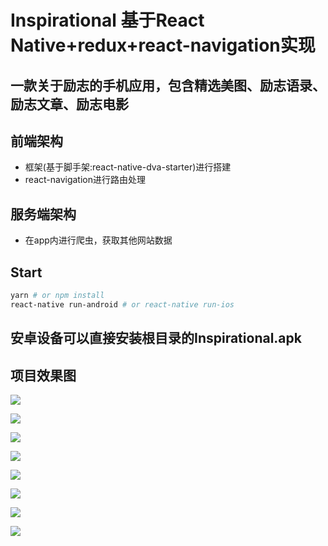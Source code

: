 # Inspirational   基于React Native+redux+react-navigation实现

## 一款关于励志的手机应用，包含精选美图、励志语录、励志文章、励志电影

## 前端架构
- 框架(基于脚手架:react-native-dva-starter)进行搭建
- react-navigation进行路由处理

## 服务端架构
- 在app内进行爬虫，获取其他网站数据

## Start

```bash
yarn # or npm install
react-native run-android # or react-native run-ios
```

## 安卓设备可以直接安装根目录的Inspirational.apk


## 项目效果图

![](https://github.com/13025214712/Inspirational/blob/master/screenshots/1.png)

![](https://github.com/13025214712/Inspirational/blob/master/screenshots/2.png)

![](https://github.com/13025214712/Inspirational/blob/master/screenshots/21.png)

![](https://github.com/13025214712/Inspirational/blob/master/screenshots/3.png)

![](https://github.com/13025214712/Inspirational/blob/master/screenshots/31.png)

![](https://github.com/13025214712/Inspirational/blob/master/screenshots/4.png)

![](https://github.com/13025214712/Inspirational/blob/master/screenshots/41.png)

![](https://github.com/13025214712/Inspirational/blob/master/screenshots/42.png)
